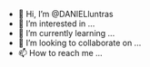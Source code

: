- 👋 Hi, I’m @DANIELluntras
- 👀 I’m interested in ...
- 🌱 I’m currently learning ...
- 💞️ I’m looking to collaborate on ...
- 📫 How to reach me ...

<!---
DANIELluntras/DANIELluntras is a ✨ special ✨ repository because its `README.md` (this file) appears on your GitHub profile.
You can click the Preview link to take a look at your changes.
--->
